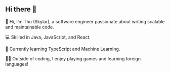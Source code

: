 ## Hi there 👋

👋 Hi, I’m Thu (Skylar), a software engineer passionate about writing scalable and maintainable code.

💻 Skilled in Java, JavaScript, and React.

🌱 Currently learning TypeScript and Machine Learning.

🚴‍♂️ Outside of coding, I enjoy playing games and learning foreign languages!

<!--
**gnguyenanhthu/gnguyenanhthu** is a ✨ _special_ ✨ repository because its `README.md` (this file) appears on your GitHub profile.

Here are some ideas to get you started:

- 🔭 I’m currently working on ...
- 🌱 I’m currently learning ...
- 👯 I’m looking to collaborate on ...
- 🤔 I’m looking for help with ...
- 💬 Ask me about ...
- 📫 How to reach me: ...
- 😄 Pronouns: ...
- ⚡ Fun fact: ...
-->
